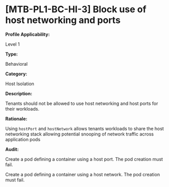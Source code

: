 # [MTB-PL1-BC-HI-3] Block use of host networking and ports

**Profile Applicability:**

Level 1

**Type:**

Behavioral

**Category:**

Host Isolation

**Description:**

Tenants should not be allowed to use host networking and host ports for their workloads.

**Rationale:**

Using `hostPort` and `hostNetwork` allows tenants workloads to share the host networking stack allowing potential snooping of network traffic across application pods

**Audit:**

Create a pod defining a container using a host port. The pod creation must fail.

Create a pod defining a container using a host network. The pod creation must fail.
